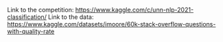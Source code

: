 Link to the competition: https://www.kaggle.com/c/unn-nlp-2021-classification/
Link to the data: https://www.kaggle.com/datasets/imoore/60k-stack-overflow-questions-with-quality-rate
